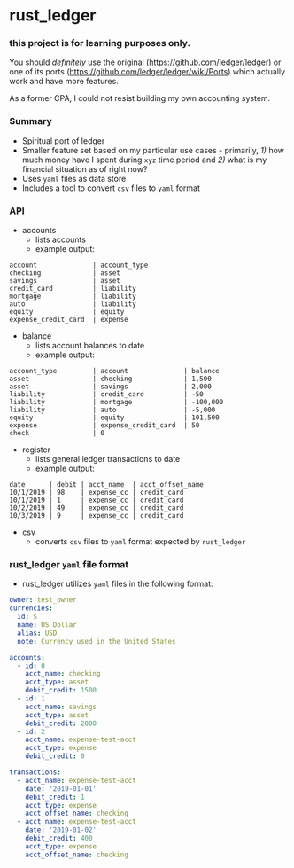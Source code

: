 # rust_ledger

### this project is for learning purposes only.

You should _definitely_ use the original (https://github.com/ledger/ledger) or one of its ports (https://github.com/ledger/ledger/wiki/Ports) which actually work and have more features.

As a former CPA, I could not resist building my own accounting system.

### Summary

- Spiritual port of ledger
- Smaller feature set based on my particular use cases - primarily, _1)_ how much money have I spent during `xyz` time period and _2)_ what is my financial situation as of right now?
- Uses `yaml` files as data store
- Includes a tool to convert `csv` files to `yaml` format

### API

- accounts
  - lists accounts
  - example output:

```
account              | account_type
checking             | asset
savings              | asset
credit_card          | liability
mortgage             | liability
auto                 | liability
equity               | equity
expense_credit_card  | expense
```

- balance
  - lists account balances to date
  - example output:

```
account_type         | account              | balance
asset                | checking             | 1,500
asset                | savings              | 2,000
liability            | credit_card          | -50
liability            | mortgage             | -100,000
liability            | auto                 | -5,000
equity               | equity               | 101,500
expense              | expense_credit_card  | 50
check                | 0
```

- register
  - lists general ledger transactions to date
  - example output:

```
date      | debit | acct_name  | acct_offset_name
10/1/2019 | 98    | expense_cc | credit_card
10/1/2019 | 1     | expense_cc | credit_card
10/2/2019 | 49    | expense_cc | credit_card
10/3/2019 | 9     | expense_cc | credit_card
```

- csv
  - converts `csv` files to `yaml` format expected by `rust_ledger`

### rust_ledger `yaml` file format

- rust_ledger utilizes `yaml` files in the following format:

```yaml
owner: test_owner
currencies:
  id: $
  name: US Dollar
  alias: USD
  note: Currency used in the United States

accounts:
  - id: 0
    acct_name: checking
    acct_type: asset
    debit_credit: 1500
  - id: 1
    acct_name: savings
    acct_type: asset
    debit_credit: 2000
  - id: 2
    acct_name: expense-test-acct
    acct_type: expense
    debit_credit: 0

transactions:
  - acct_name: expense-test-acct
    date: '2019-01-01'
    debit_credit: 1
    acct_type: expense
    acct_offset_name: checking
  - acct_name: expense-test-acct
    date: '2019-01-02'
    debit_credit: 400
    acct_type: expense
    acct_offset_name: checking
```
